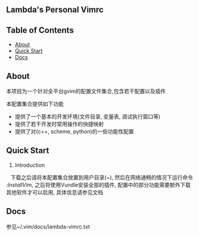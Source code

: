 ## Lambda's Personal Vimrc

## Table of Contents

- [About](#about)
- [Quick Start](#quick-start)
- [Docs](#docs)

## About

本项目为一个针对全平台gvim的配置文件集合,包含若干配置以及插件

本配置集合提供如下功能

* 提供了一个基本的开发环境(文件目录, 变量表, 调试执行窗口等)
* 提供了若干开发时常用操作的快捷映射
* 提供了对(c++, scheme, python)的一些功能性配置

## Quick Start

1. Introduction

    下载之后请将本配置集合放置到用户目录(~), 然后在网络通畅的情况下运行命令 _:InstallVim_, 之后将使用Vundle安装全部的插件, 配置中的部分功能需要额外下载其他软件才可以启用, 具体信息请参见文档

## Docs

参见~/.vim/docs/lambda-vimrc.txt
